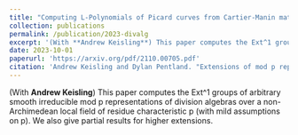```yaml
---
title: "Computing L-Polynomials of Picard curves from Cartier-Manin matrices"
collection: publications
permalink: /publication/2023-divalg
excerpt: '(With **Andrew Keisling**) This paper computes the Ext^1 groups of arbitrary smooth irreducible mod p representations of division algebras over a non-Archimedean local field of residue characteristic p (with mild assumptions on p). We also give partial results for higher extensions.'
date: 2023-10-01
paperurl: 'https://arxiv.org/pdf/2110.00705.pdf'
citation: 'Andrew Keisling and Dylan Pentland. "Extensions of mod p representations of division algebras over non-Archimedean local fields." arXiv preprint arXiv:2110.00705 (2023).'
---
```

(With **Andrew Keisling**) This paper computes the Ext^1 groups of arbitrary smooth irreducible mod p representations of division algebras over a non-Archimedean local field of residue characteristic p (with mild assumptions on p). We also give partial results for higher extensions.